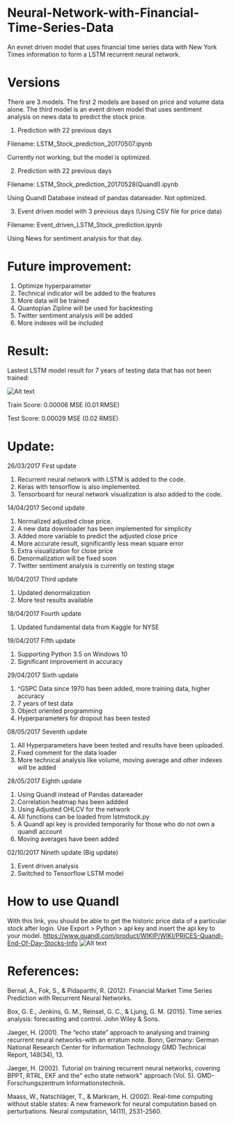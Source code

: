 # Neural-Network-with-Financial-Time-Series-Data
An evnet driven model that uses financial time series data with New York Times information to form a LSTM recurrent neural network.

# Versions
There are 3 models. The first 2 models are based on price and volume data alone. The third model is an event driven model that uses sentiment analysis on news data to predict the stock price. 

1. Prediction with 22 previous days

Filename: LSTM_Stock_prediction_20170507.ipynb

Currently not working, but the model is optimized.

2. Prediction with 22 previous days

Filename: LSTM_Stock_prediction_20170528(Quandl).ipynb

Using Quandl Database instead of pandas datareader. Not optimized.

3. Event driven model with 3 previous days (Using CSV file for price data)

Filename: Event_driven_LSTM_Stock_prediction.ipynb

Using News for sentiment analysis for that day.


# Future improvement:
1. Optimize hyperparameter
2. Technical indicator will be added to the features
3. More data will be trained
4. Quantopian Zipline will be used for backtesting
5. Twitter sentiment analysis will be added
6. More indexes will be included

# Result:
Lastest LSTM model result for 7 years of testing data that has not been trained:

![Alt text](https://github.com/BenjiKCF/Neural-Network-with-Financial-Time-Series-Data/blob/master/Photos/20170510result.png)

Train Score: 0.00006 MSE (0.01 RMSE)

Test Score: 0.00029 MSE (0.02 RMSE)

# Update:
26/03/2017 First update
1. Recurrent neural network with LSTM is added to the code. 
2. Keras with tensorflow is also implemented. 
3. Tensorboard for neural network visualization is also added to the code.

14/04/2017 Second update
1. Normalized adjusted close price. 
2. A new data downloader has been implemented for simplicity
3. Added more variable to predict the adjusted close price
4. More accurate result, significantly less mean square error
5. Extra visualization for close price
6. Denormalization will be fixed soon
7. Twitter sentiment analysis is currently on testing stage

16/04/2017 Third update
1. Updated denormalization 
2. More test results available

18/04/2017 Fourth update
1. Updated fundamental data from Kaggle for NYSE 

19/04/2017 Fifth update
1. Supporting Python 3.5 on Windows 10
2. Significant improvement in accuracy

29/04/2017 Sixth update
1. ^GSPC Data since 1970 has been added, more training data, higher accuracy
2. 7 years of test data 
3. Object oriented programming
4. Hyperparameters for dropout has been tested

08/05/2017 Seventh update
1. All Hyperparameters have been tested and results have been uploaded.
2. Fixed comment for the data loader
3. More technical analysis like volume, moving average and other indexes will be added

28/05/2017 Eighth update
1. Using Quandl instead of Pandas datareader
2. Correlation heatmap has been addded
3. Using Adjusted OHLCV for the network
4. All functions can be loaded from lstmstock.py
5. A Quandl api key is provided temporarily for those who do not own a quandl account
6. Moving averages have been added

02/10/2017 Nineth update (Big update)
1. Event driven analysis
2. Switched to Tensorflow LSTM model

# How to use Quandl
With this link, you should be able to get the historic price data of a particular stock after login. 
Use Export > Python > api key and insert the api key to your model.
https://www.quandl.com/product/WIKIP/WIKI/PRICES-Quandl-End-Of-Day-Stocks-Info
![Alt text](https://github.com/BenjiKCF/Neural-Network-with-Financial-Time-Series-Data/blob/master/Photos/quandl.png)

# References:
Bernal, A., Fok, S., & Pidaparthi, R. (2012). Financial Market Time Series Prediction with Recurrent Neural Networks.

Box, G. E., Jenkins, G. M., Reinsel, G. C., & Ljung, G. M. (2015). Time series analysis: forecasting and control. John Wiley & Sons.

Jaeger, H. (2001). The “echo state” approach to analysing and training recurrent neural networks-with an erratum note. Bonn, Germany: German National Research Center for Information Technology GMD Technical Report, 148(34), 13.

Jaeger, H. (2002). Tutorial on training recurrent neural networks, covering BPPT, RTRL, EKF and the" echo state network" approach (Vol. 5). GMD-Forschungszentrum Informationstechnik.

Maass, W., Natschläger, T., & Markram, H. (2002). Real-time computing without stable states: A new framework for neural computation based on perturbations. Neural computation, 14(11), 2531-2560.
